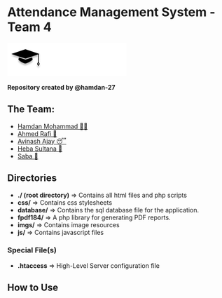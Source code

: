 # Attendance Management System - Team 4

![Edutrack Logo](imgs/edutrack_text_logo.png)

**Repository created by @hamdan-27**

## The Team:
- [Hamdan Mohammad 👨‍💻](@hamdan-27) 
- [Ahmed Rafi 🐐](@ahmedrafi777) 
- [Avinash Ajay 😴]() 
- [Heba Sultana 🌸]() 
- [Saba 🤖]() 

## Directories
 - **./ (root directory)** => Contains all html files and php scripts
 - **css/** => Contains css stylesheets
 - **database/** => Contains the sql database file for the application.
 - **fpdf184/** => A php library for generating PDF reports.
 - **imgs/** => Contains image resources
 - **js/** => Contains javascript files

### Special File(s)

 - **.htaccess** => High-Level Server configuration file

## How to Use
